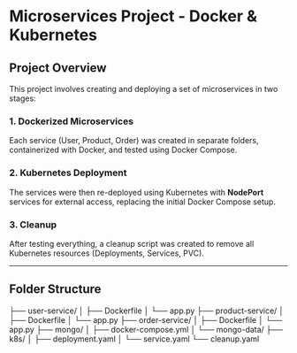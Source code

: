 # Microservices Project - Docker & Kubernetes

## Project Overview

This project involves creating and deploying a set of microservices in two stages:

### 1. Dockerized Microservices

Each service (User, Product, Order) was created in separate folders, containerized with Docker, and tested using Docker Compose.

### 2. Kubernetes Deployment

The services were then re-deployed using Kubernetes with **NodePort** services for external access, replacing the initial Docker Compose setup.

### 3. Cleanup

After testing everything, a cleanup script was created to remove all Kubernetes resources (Deployments, Services, PVC).

---

## Folder Structure

├── user-service/ │ ├── Dockerfile │ └── app.py ├── product-service/ │ ├── Dockerfile │ └── app.py ├── order-service/ │ ├── Dockerfile │ └── app.py ├── mongo/ │ ├── docker-compose.yml │ └── mongo-data/ ├── k8s/ │ ├── deployment.yaml │ └── service.yaml └── cleanup.yaml
